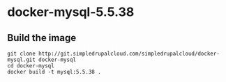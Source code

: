 docker-mysql-5.5.38
===================

Build the image
---------------

    git clone http://git.simpledrupalcloud.com/simpledrupalcloud/docker-mysql.git docker-mysql
    cd docker-mysql
    docker build -t mysql:5.5.38 .